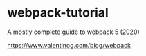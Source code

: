 # webpack-tutorial

A mostly complete guide to webpack 5 (2020)

<https://www.valentinog.com/blog/webpack>
